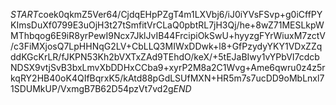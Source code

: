 $START$coek0qkmZ5Ver64/CjdqEHpPZgT4m1LXVbj6/iJ0iYVsFSvp+g0iCffPYKImsDuXf0799E3uOjH3t27tSmfitVrCLaQ0pbtRL7jH3Qj/he+8wZ71MESLkpWMThbqog6E9iR8yrPewI9Ncx7JklJvIB44FrcipiOkSwU+hyyzgFYrWiuxM7zctV/c3FiMXjosQ7LpHHNqG2LV+CbLLQ3MIWxDDwk+l8+GfPzydyYKY1VDxZZqddKGcKrLR/fJKPN53Kh2bVXTxZAd9TEhdO/keX/+5tEJaBIwy1vYPbVI7cdcbNDSX9vtjSvB3bxLmvXbDDHxCCba9+xyrP2M8a2C1Wvg+Ame6qwru0z4z5rkqRY2HB40oK4QIfBqrxK5/kAtd88pGdLSUfMXN+HR5m7s7ucDD9oMbLnxl71SDUMkUP/VxmgB7B62D54pzVt7vd2g$END$